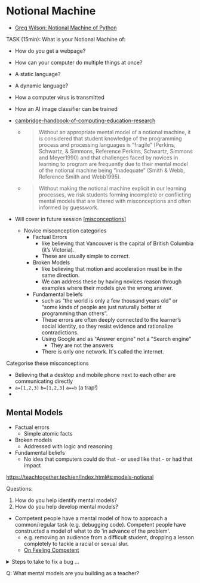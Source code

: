 Notional Machine
================

* [Greg Wilson: Notional Machine of Python](https://teachtogether.tech/en/index.html#s:models-notional)

TASK (15min): What is your Notional Machine of:
* How do you get a webpage?
* How can your computer do multiple things at once?
* A static language?
* A dynamic language?
* How a computer virus is transmitted
* How an AI image classifier can be trained



* [cambridge-handbook-of-computing-education-research](https://www.cambridge.org/core/books/cambridge-handbook-of-computing-education-research/pedagogic-approaches/6B64002A4E73841A01F32EB1C17E7DE6)
    * > Without an appropriate mental model of a notional machine, it is considered that student knowledge of the programming process and processing languages is “fragile” (Perkins, Schwartz, & Simmons, Reference Perkins, Schwartz, Simmons and Meyer1990) and that challenges faced by novices in learning to program are frequently due to their mental model of the notional machine being “inadequate” (Smith & Webb, Reference Smith and Webb1995). 
    * > Without making the notional machine explicit in our learning processes, we risk students forming incomplete or conflicting mental models that are littered with misconceptions and often informed by guesswork.


* Will cover in future session [[misconceptions]]
    * Novice misconception categories
        * Factual Errors
            * like believing that Vancouver is the capital of British Columbia (it’s Victoria). 
            * These are usually simple to correct.
        * Broken Models
            * like believing that motion and acceleration must be in the same direction.
            * We can address these by having novices reason through examples where their models give the wrong answer.
        * Fundamental beliefs
            * such as “the world is only a few thousand years old” or “some kinds of people are just naturally better at programming than others”.
            * These errors are often deeply connected to the learner’s social identity, so they resist evidence and rationalize contradictions.
            * Using Google and as "Answer engine" not a "Search engine"
                * They are not the answers
            * There is only one network. It's called the internet.

Categorise these misconceptions
* Believing that a desktop and mobile phone next to each other are communicating directly
* `a=[1,2,3]` `b=[1,2,3]` `a==b` (a trap!)
* 


Mental Models
-------------

* Factual errors
    * Simple atomic facts
* Broken models
    * Addressed with logic and reasoning
* Fundamental beliefs
    * No idea that computers could do that - or used like that - or had that impact



https://teachtogether.tech/en/index.html#s:models-notional

Questions: 
1. How do you help identify mental models?
2. How do you help develop mental models?

* Competent people have a mental model of how to approach a common/regular task (e.g. debugging code). Competent people have constructed a model of what to do 'in advance of the problem'.
    * e.g. removing an audience from a difficult student, dropping a lesson completely to tackle a racial or sexual slur.
    * [On Feeling Competent](https://anja.kefala.info/on-feeling-competent.html)

<details>
<summary>Steps to take to fix a bug ...</summary>

* reproduce the bug
* perform a git bisect, or review recent PRs, if it seems to be a recent regression
* read the stacktrace
* inspect the state of the code with a debugger or print statements
* look at unit tests or PRs to learn the expected usage of particular modules
* ask for help from someone with more domain-specific expertise
</details>

Q: What mental models are you building as a teacher?


[//begin]: # "Autogenerated link references for markdown compatibility"
[misconceptions]: misconceptions.md "Misconceptions"
[//end]: # "Autogenerated link references"